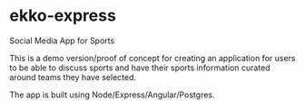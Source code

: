 # ekko-express

Social Media App for Sports

This is a demo version/proof of concept for creating an application for users to be able to discuss sports and have their sports information curated around teams they have selected.

The app is built using Node/Express/Angular/Postgres.
